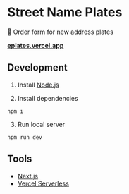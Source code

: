 # Street Name Plates

📗 Order form for new address plates

**[eplates.vercel.app](https://eplates.vercel.app/)**

## Development

1. Install [Node.js](https://nodejs.org/en/download/)

2. Install dependencies

```
npm i
```

3. Run local server

```
npm run dev
```

## Tools

- [Next.js](https://nextjs.org/)
- [Vercel Serverless](https://vercel.com/)
